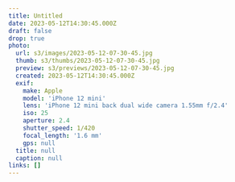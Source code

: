 ```yaml
---
title: Untitled
date: 2023-05-12T14:30:45.000Z
draft: false
drop: true
photo:
  url: s3/images/2023-05-12-07-30-45.jpg
  thumb: s3/thumbs/2023-05-12-07-30-45.jpg
  preview: s3/previews/2023-05-12-07-30-45.jpg
  created: 2023-05-12T14:30:45.000Z
  exif:
    make: Apple
    model: 'iPhone 12 mini'
    lens: 'iPhone 12 mini back dual wide camera 1.55mm f/2.4'
    iso: 25
    aperture: 2.4
    shutter_speed: 1/420
    focal_length: '1.6 mm'
    gps: null
  title: null
  caption: null
links: []
---
```

